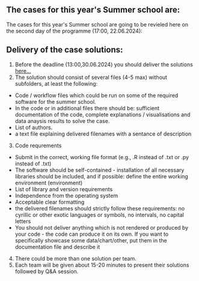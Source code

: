 ## The cases for this year's Summer school are:

The cases for this year's Summer school are going to be revieled here on the second day of the programme (17:00, 22.06.2024):  
<!-- 
### 1. Forecasting the demand of pharmacutical products.  

[Case text and data...](https://github.com/Marchev-Science/case-forecasting-pharmacutical-demand) 

### 2. Forcasting and automate trading of Crypto assets  

[Case text and data...](https://github.com/Marchev-Science/case-crypto-trader)  

### 3. Classification of drone radio signature.     

[Case text and data...](https://github.com/Marchev-Science/case-drone-signature-classification)  

### 4. Automate solution of sokoban game       

[Case text and data...](https://github.com/Marchev-Science/case-sokoban-ai)  

-->  

<!--
=> [Case solution](cases-solutions/case1/readme.md)
=> [Case solution](cases-solutions/case2/readme.md)   
=> [Case solution](cases-solutions/case3/readme.md)   
=> [Case solution](cases-solutions/case4/readme.md)   
-->   

## Delivery of the case solutions:

1. Before the deadline (13:00,30.06.2024) you should deliver the solutions [here...](https://forms.gle/3Gkw4rAErSFa4tFh8)
2. The solution should consist of several files (4-5 max) without subfolders, at least the following:  
* Code / workflow files which could be run on some of the required software for the summer school.  
* In the code or in additional files there should be: sufficient documentation of the code, complete explanations / visualisations and data anaysis results to solve the case.  
* List of authors.  
* a text file explaining delivered filenames with a sentance of description  
3. Code requrements  
* Submit in the correct, working file format (e.g., .R instead of .txt or .py instead of .txt)  
* The software should be self-contained - installation of all necessary libraries should be included, and if possible: define the entire working environment (environment)  
* List of library and version requirements  
* Independence from the operating system  
* Acceptable clear formatting  
* the delivered filenames should strictly follow these requirements: no cyrillic or other exotic languages or symbols, no intervals, no capital letters  
* You should not deliver anything which is not rendered or produced by your code - the code can produce it on its own. If you want to specifically showcase some data/chart/other, put them in the documentation file and describe it  
4. There could be more than one solution per team.  
5. Each team will be given about 15-20 minutes to present their solutions followed by Q&A session.  




